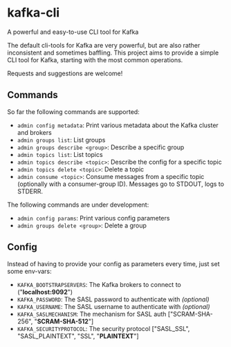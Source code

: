 # kafka-cli

A powerful and easy-to-use CLI tool for Kafka

The default cli-tools for Kafka are very powerful, but are also rather inconsistent and sometimes baffling. This project aims to provide a simple CLI tool for Kafka, starting with the most common operations.

Requests and suggestions are welcome!


Commands
--------

So far the following commands are supported:

- `admin config metadata`: Print various metadata about the Kafka cluster and brokers
- `admin groups list`: List groups
- `admin groups describe <group>`: Describe a specific group
- `admin topics list`: List topics
- `admin topics describe <topic>`: Describe the config for a specific topic
- `admin topics delete <topic>`: Delete a topic
- `admin consume <topic>`: Consume messages from a specific topic (optionally with a consumer-group ID). Messages go to STDOUT, logs to STDERR.


The following commands are under development:

- `admin config params`: Print various config parameters
- `admin groups delete <group>`: Delete a group


Config
------

Instead of having to provide your config as parameters every time, just set some env-vars:

- `KAFKA_BOOTSTRAPSERVERS`: The Kafka brokers to connect to ("**localhost:9092**")
- `KAFKA_PASSWORD`: The SASL password to authenticate with _(optional)_
- `KAFKA_USERNAME`: The SASL username to authenticate with _(optional)_
- `KAFKA_SASLMECHANISM`: The mechanism for SASL auth ["SCRAM-SHA-256", "**SCRAM-SHA-512**"]
- `KAFKA_SECURITYPROTOCOL`: The security protocol ["SASL_SSL", "SASL_PLAINTEXT", "SSL", "**PLAINTEXT**"]
